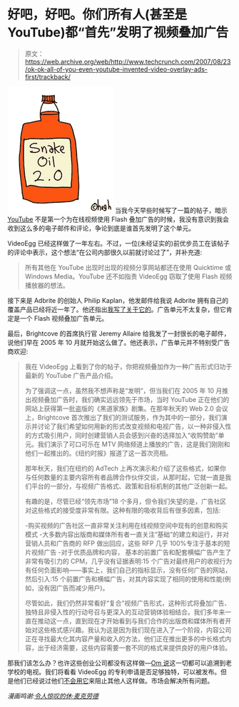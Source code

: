 # 好吧，好吧。你们所有人(甚至是 YouTube)都“首先”发明了视频叠加广告

> 原文：<https://web.archive.org/web/http://www.techcrunch.com/2007/08/23/ok-ok-all-of-you-even-youtube-invented-video-overlay-ads-first/trackback/>

[![](img/f682fcd31e49f233b2d51b1fa93c18e9.png)](https://web.archive.org/web/20140311010359/http://www.gapingvoid.com/Moveable_Type/archives/003253.html) 当我今天早些时候写了一篇的帖子，暗示 [YouTube](https://web.archive.org/web/20140311010359/http://www.crunchbase.com/company/youtube) 不是第一个为在线视频使用 Flash 叠加广告的时候，我没有意识到我会收到这么多的电子邮件和评论，争论到底是谁首先发明了这个单元。

VideoEgg 已经这样做了一年左右。不过，一位(未经证实的)前优步员工在该帖子的评论中表示，这个想法“在公司内部很久以前就讨论过了”，并补充道:

> 所有其他在 YouTube 出现时出现的视频分享网站都还在使用 Quicktime 或 Windows Media。YouTube 还不如指责 VideoEgg 窃取了使用 Flash 视频播放器的想法。

接下来是 Adbrite 的创始人 Philip Kaplan，他发邮件给我说 Adbrite 拥有自己的覆盖产品已经将近一年了。他还指出[我写了关于它的](https://web.archive.org/web/20140311010359/http://www.techcrunch.com/2007/01/04/adbrite-makes-brilliant-video-product)。广告单元不太复杂，但它肯定是一个 Flash 视频叠加广告单元。

最后，Brightcove 的首席执行官 Jeremy Allaire 给我发了一封很长的电子邮件，说他们早在 2005 年 10 月就开始这么做了。他还表示，广告单元并不特别受广告商欢迎:

> 我在 VideoEgg 上看到了你的帖子，你把视频叠加作为一种广告形式归功于最新的 YouTube 广告产品介绍。
> 
> 为了强调这一点，虽然我不想声称是“发明”，但当我们在 2005 年 10 月推出视频叠加广告时，我们确实远远领先于市场，当时 YouTube 正在他们的网站上获得第一批盗版的《黑道家族》剧集。在那年秋天的 Web 2.0 会议上，Brightcove 首次推出了我们的测试服务，作为其中的一部分，我们演示并讨论了我们希望如何用新的形式改变视频和电视广告，以一种非侵入性的方式吸引用户，同时创建营销人员会感到兴奋的选择加入“收购赞助”单元。我们演示了可口可乐在 MTV 网络频道上播放的广告，这是我们刚刚和他们一起推出的。《纽约时报》报道了这一首次亮相。
> 
> 那年秋天，我们在纽约的 AdTech 上再次演示和介绍了这些格式，如果你与任何数量的主要内容所有者品牌合作伙伴交谈，从那时起，它就一直是我们平台的一部分，与视频广告格式、政策和目标机制的其他广泛创新一起。
> 
> 有趣的是，尽管已经“领先市场”18 个多月，但令我们失望的是，广告社区对这些格式的接受度非常有限。这种有限的吸收背后有很多因素，包括:
> 
> -购买视频的广告社区一直非常关注利用在线视频空间中现有的创意和购买模式
> -大多数内容出版商和媒体所有者一直关注“基础”的建立和运行，并对营销人员和广告商的 RFP 做出回应，这些 RFP 几乎 100%专注于基本的短片视频广告
> -对于优质品牌和内容， 基本的前置广告和配套横幅广告产生了非常有吸引力的 CPM，几乎没有证据表明:15 个广告对最终用户的收视行为有任何负面影响——事实上，我们自己的指标显示，没有任何广告的网站，然后引入:15 个前置广告和横幅广告，对其内容实现了相同的使用和性能(例如，没有因广告而减少用户)。
> 
> 尽管如此，我们仍然非常看好“复合”视频广告形式，这种形式将叠加广告、独特且非侵入性的行动号召与更深入的互动营销体验相结合。我们多年来一直在推动这一点，直到现在才开始看到与我们合作的出版商和媒体所有者开始对这些格式感兴趣。我认为这是因为我们现在进入了一个阶段，内容公司正在寻找最大化其内容产量和收入的方法，他们正在推出更多的中长格式内容，出于经济需要，这些内容需要一套不同的格式来提供良好的用户体验。

那我们该怎么办？也许这些创业公司都没有这样做—[Om 说](https://web.archive.org/web/20140311010359/http://gigaom.com/2007/08/22/videoegg-vs-youtube/)这一切都可以追溯到老学校的电视。我们将看看 VideoEgg 的专利申请是否足够独特，可以被发布。但是他们已经说过他们[不会用它](https://web.archive.org/web/20140311010359/http://www.techcrunch.com/2007/08/22/videoegg-and-lots-of-others-call-bs-on-youtube/#comment-1568486)来阻止其他人这样做。市场会解决所有问题。

*漫画鸣谢:[令人惊叹的休·麦克劳德](https://web.archive.org/web/20140311010359/http://www.gapingvoid.com/Moveable_Type/archives/003253.html)*